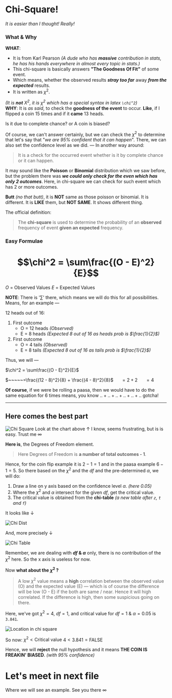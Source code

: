 # Chi-Square!
*It is easier than I thought! Really!*

### What & Why
**WHAT**:
- It is from Karl Pearson *(A dude who has **massive** contribution in stats, he has his hands everywhere in almost every topic in stats.)*
- This chi-square is basically answers **"The Goodness Of Fit"** of some event.
- Which means, whether the observed results ***stray too far*** away ***from the expected*** results.
- It is written as $\chi^2$.

*(It is **not** $X^2$, it is $\chi^2$ which has a special syntax in latex `\chi^2`)*
<br>
**WHY**:
It is *as said*, to check the **goodness of the event** to occur. **Like**, if I flipped a coin 15 times and if it **came** 13 heads. 

Is it due to complete chance?
or
A coin is biased?

Of course, we can't answer certainly, but we can check the $\chi^2$ to determine that let's say that "*we are 95% confident that it can happen*". There, we can also set the confidence level as we did.
—
In another way around:
> It is a check for the occurred event whether is it by complete chance or it can happen.

It may sound like the **Poisson** or **Binomial** distribution which we saw before, but the problem there was ***we could only check for the even which has only 2 outcomes***. Here, in chi-square we can check for such event which has 2 or more outcomes.

**Butt** *(no that butt)*, it is **NOT** same as those poisson or binomial. It is different. It is **LIKE** them, but **NOT SAME**. It shows different thing.

The official definition:
> The **chi-square** is used to determine the probability of an **observed** frequency of event **given an expected** frequency.

 
### Easy Formulae
# $$\chi^2 = \sum\frac{(O - E)^2}{E}$$
$O$ = Observed Values
$E$ = Expected Values

**NOTE**: There is '$\sum$' there, which means we will do this for all possibilities. Means, for an example — 

12 heads out of 16: 
1. First outcome
	- O = 12 heads *(Observed)*
	- E = 8 heads *(Expected 8 out of 16 as heads prob is $\frac{1}{2}$)*
2. First outcome
	- O = 4 tails *(Observed)*
	- E = 8 tails *(Expected 8 out of 16 as tails prob is $\frac{1}{2}$)*

Thus, we will —

$\chi^2 = \sum\frac{(O - E)^2}{E}$

$~~~~~=\frac{(12 - 8)^2}{8} + \frac{(4 - 8)^2}{8}$
$~~~~~=2 + 2$
$~~~~~= 4$

**Of course**, if we were be rolling a paasa, then we would have to do the same equation for 6 times means, you know $..+..+..+..+..+..$ gotcha!

___
## Here comes the best part
![Chi Square](https://upload.wikimedia.org/wikipedia/commons/thumb/8/8e/Chi-square_distributionCDF-English.png/1200px-Chi-square_distributionCDF-English.png)
Look at the chart above ↑
I know, seems frustrating, but is is easy. Trust me ∞

**Here is**, the Degrees of Freedom element.
> Here Degrees of Freedom is **a number of total outcomes - 1**. 

Hence, for the coin flip example it is $2 - 1 = 1$ and in the paasa example $6 - 1 = 5$. So there based on the $\chi^2$ and the $df$ and the pre-determined $\alpha$, we will do:
1. Draw a line on y axis based on the confidence level $\alpha$. *(here 0.05)*
2. Where the $\chi^2$ and $\alpha$ intersect for the given $df$, get the critical value.
3. The critical value is obtained from the **chi-table** *(a new table after `z`, `t` and `f`)*

It looks like ↓

![Chi Dist](https://i.imgur.com/1hGrUJl.png)

And, more precisely ↓

![Chi Table](https://i.imgur.com/tMWOlp2.png)

Remember, we are dealing with **$df$ & $\alpha$**  only, there is no contribution of the $\chi^2$ here. So the x axis is useless for now.

Now **what about the $\chi^2$ ?**
> A low $\chi^2$ value means a **high** correlation between the observed value (O) and the expected value (E) — which is of course the difference will be low (O - E) if the both are same / near. Hence it will high correlated. If the difference is high, then some suspicious going on there.

Here, we've got $\chi^2 = 4$, $df = 1$, and critical value for $df = 1$ & $\alpha = 0.05$ is `3.841`.

![Location in chi square](https://i.imgur.com/m5MLdeA.png)

So now:
$\chi^2 < \text{Critical value}$ 
$4 < 3.841 = \text{FALSE}$ 

Hence, we will **reject** the null hypothesis and it means **THE COIN IS FREAKIN' BIASED**. *(with 95% confidence)*


# Let's meet in next file
Where we will see an example. See you there ∞